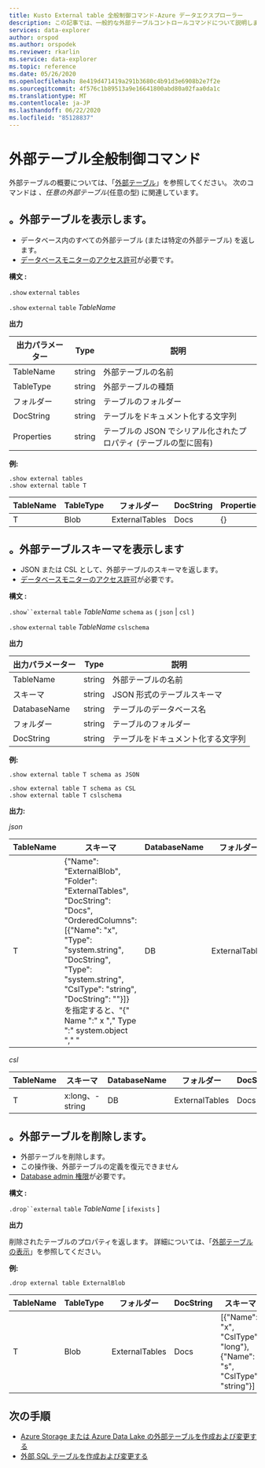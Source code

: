 ```yaml
---
title: Kusto External table 全般制御コマンド-Azure データエクスプローラー
description: この記事では、一般的な外部テーブルコントロールコマンドについて説明します。
services: data-explorer
author: orspod
ms.author: orspodek
ms.reviewer: rkarlin
ms.service: data-explorer
ms.topic: reference
ms.date: 05/26/2020
ms.openlocfilehash: 8e419d471419a291b3680c4b91d3e6908b2e7f2e
ms.sourcegitcommit: 4f576c1b89513a9e16641800abd80a02faa0da1c
ms.translationtype: MT
ms.contentlocale: ja-JP
ms.lasthandoff: 06/22/2020
ms.locfileid: "85128837"
---
```

# <a name="external-table-general-control-commands"></a>外部テーブル全般制御コマンド

外部テーブルの概要については、「[外部テーブル](../query/schema-entities/externaltables.md)」を参照してください。 次のコマンドは _、任意の外部テーブル_(任意の型) に関連しています。

## <a name="show-external-tables"></a>。外部テーブルを表示します。

* データベース内のすべての外部テーブル (または特定の外部テーブル) を返します。
* [データベースモニターのアクセス許可](../management/access-control/role-based-authorization.md)が必要です。

**構文 :** 

`.show` `external` `tables`

`.show` `external` `table` *TableName*

**出力**

| 出力パラメーター | Type   | 説明                                                         |
|------------------|--------|---------------------------------------------------------------------|
| TableName        | string | 外部テーブルの名前                                             |
| TableType        | string | 外部テーブルの種類                                              |
| フォルダー           | string | テーブルのフォルダー                                                     |
| DocString        | string | テーブルをドキュメント化する文字列                                       |
| Properties       | string | テーブルの JSON でシリアル化されたプロパティ (テーブルの型に固有) |


**例:**

```kusto
.show external tables
.show external table T
```

| TableName | TableType | フォルダー         | DocString | Properties |
|-----------|-----------|----------------|-----------|------------|
| T         | Blob      | ExternalTables | Docs      | {}         |


## <a name="show-external-table-schema"></a>。外部テーブルスキーマを表示します

* JSON または CSL として、外部テーブルのスキーマを返します。 
* [データベースモニターのアクセス許可](../management/access-control/role-based-authorization.md)が必要です。

**構文 :** 

`.show``external` `table` *TableName* `schema` `as` ( `json`  |  `csl` )

`.show` `external` `table` *TableName* `cslschema`

**出力**

| 出力パラメーター | Type   | 説明                        |
|------------------|--------|------------------------------------|
| TableName        | string | 外部テーブルの名前            |
| スキーマ           | string | JSON 形式のテーブルスキーマ |
| DatabaseName     | string | テーブルのデータベース名             |
| フォルダー           | string | テーブルのフォルダー                    |
| DocString        | string | テーブルをドキュメント化する文字列      |

**例:**

```kusto
.show external table T schema as JSON
```

```kusto
.show external table T schema as CSL
.show external table T cslschema
```

**出力:**

*json*

| TableName | スキーマ    | DatabaseName | フォルダー         | DocString |
|-----------|----------------------------------|--------------|----------------|-----------|
| T         | {"Name": "ExternalBlob",<br>"Folder": "ExternalTables",<br>"DocString": "Docs",<br>"OrderedColumns": [{"Name": "x", "Type": "system.string", "DocString", "Type": "system.string", "CslType": "string", "DocString": ""}]} を指定すると、"{" Name ":" x "," Type ":" system.object "," " | DB           | ExternalTables | Docs      |


*csl*

| TableName | スキーマ          | DatabaseName | フォルダー         | DocString |
|-----------|-----------------|--------------|----------------|-----------|
| T         | x:long、-string | DB           | ExternalTables | Docs      |

## <a name="drop-external-table"></a>。外部テーブルを削除します。

* 外部テーブルを削除します。 
* この操作後、外部テーブルの定義を復元できません
* [Database admin 権限](../management/access-control/role-based-authorization.md)が必要です。

**構文 :**  

`.drop``external` `table` *TableName* [ `ifexists` ]

**出力**

削除されたテーブルのプロパティを返します。 詳細については、「[外部テーブルの表示](#show-external-tables)」を参照してください。

**例:**

```kusto
.drop external table ExternalBlob
```

| TableName | TableType | フォルダー         | DocString | スキーマ       | Properties |
|-----------|-----------|----------------|-----------|-----------------------------------------------------|------------|
| T         | Blob      | ExternalTables | Docs      | [{"Name": "x", "CslType": "long"},<br> {"Name": "s", "CslType": "string"}] | {}         |

## <a name="next-steps"></a>次の手順

* [Azure Storage または Azure Data Lake の外部テーブルを作成および変更する](external-tables-azurestorage-azuredatalake.md)
* [外部 SQL テーブルを作成および変更する](external-sql-tables.md)
